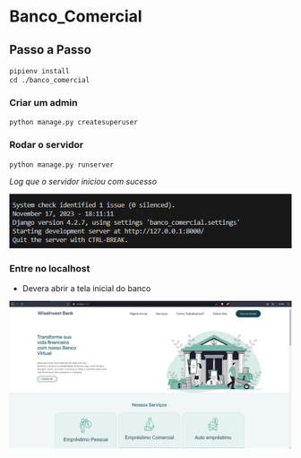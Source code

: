 # Banco_Comercial

## Passo a Passo

```
pipienv install
cd ./banco_comercial

```

### Criar um admin

```
python manage.py createsuperuser
```

### Rodar o servidor

```
python manage.py runserver
```

*Log que o servidor iniciou com sucesso*

![Alt text](image.png)
### Entre no localhost
- Devera abrir a tela inicial do banco

![Alt text](image-1.png)
